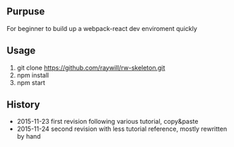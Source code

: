 ## Purpuse
For beginner to build up a webpack-react dev enviroment quickly

## Usage
 1. git clone https://github.com/raywill/rw-skeleton.git
 2. npm install
 3. npm start

## History
 * 2015-11-23 first revision following various tutorial, copy&paste
 * 2015-11-24 second revision with less tutorial reference, mostly rewritten by hand
